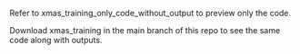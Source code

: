 Refer to xmas_training_only_code_without_output to preview only the code.

Download xmas_training in the main branch of this repo to see the same code along with outputs.
